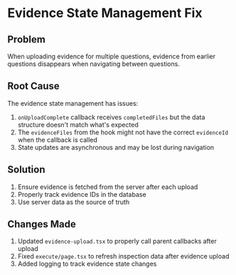# Evidence State Management Fix

## Problem

When uploading evidence for multiple questions, evidence from earlier questions disappears when navigating between questions.

## Root Cause

The evidence state management has issues:

1. `onUploadComplete` callback receives `completedFiles` but the data structure doesn't match what's expected
2. The `evidenceFiles` from the hook might not have the correct `evidenceId` when the callback is called
3. State updates are asynchronous and may be lost during navigation

## Solution

1. Ensure evidence is fetched from the server after each upload
2. Properly track evidence IDs in the database
3. Use server data as the source of truth

## Changes Made

1. Updated `evidence-upload.tsx` to properly call parent callbacks after upload
2. Fixed `execute/page.tsx` to refresh inspection data after evidence upload
3. Added logging to track evidence state changes
